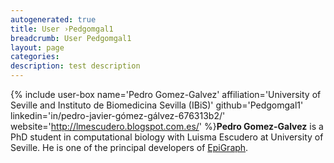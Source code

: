 ```yaml
---
autogenerated: true
title: User ›Pedgomgal1
breadcrumb: User Pedgomgal1
layout: page
categories: 
description: test description
---
```


{% include user-box name='Pedro Gomez-Galvez' affiliation='University of Seville and Instituto de Biomedicina Sevilla (IBiS)' github='Pedgomgal1' linkedin='in/pedro-javier-gómez-gálvez-676313b2/' website='http://lmescudero.blogspot.com.es/' %}**Pedro Gomez-Galvez** is a PhD student in computational biology with Luisma Escudero at University of Seville. He is one of the principal developers of [EpiGraph](EpiGraph).
